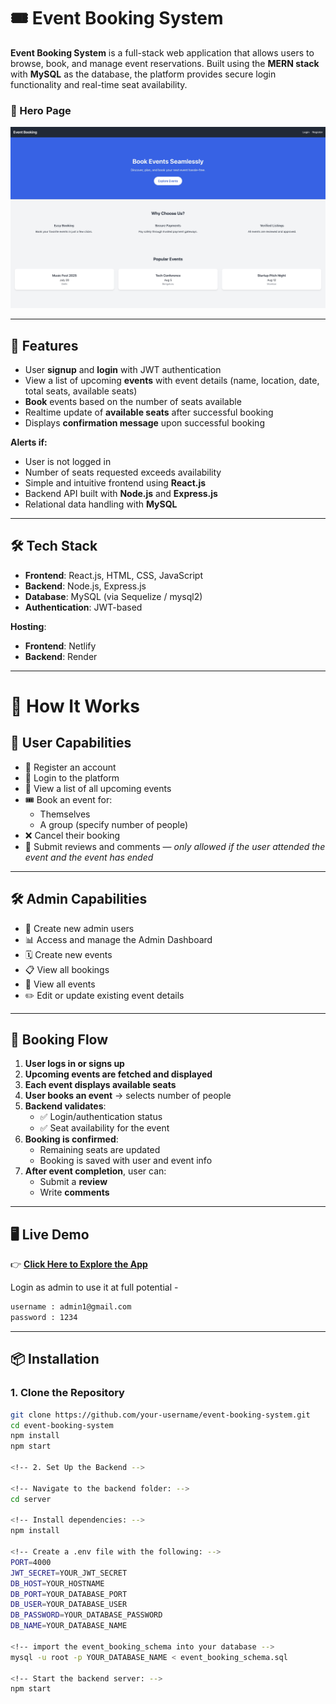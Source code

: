 # 🎟️ Event Booking System

**Event Booking System** is a full-stack web application that allows users to browse, book, and manage event reservations. Built using the **MERN stack** with **MySQL** as the database, the platform provides secure login functionality and real-time seat availability.

### 🔐 Hero Page

![Hero Page](./website-demo/Hero-Page.jpeg)

---

## 🚀 Features

- User **signup** and **login** with JWT authentication  
- View a list of upcoming **events** with event details (name, location, date, total seats, available seats)  
- **Book** events based on the number of seats available  
- Realtime update of **available seats** after successful booking  
- Displays **confirmation message** upon successful booking  

**Alerts if:**

- User is not logged in  
- Number of seats requested exceeds availability  
- Simple and intuitive frontend using **React.js**  
- Backend API built with **Node.js** and **Express.js**  
- Relational data handling with **MySQL**  

---

## 🛠️ Tech Stack

- **Frontend**: React.js, HTML, CSS, JavaScript  
- **Backend**: Node.js, Express.js  
- **Database**: MySQL (via Sequelize / mysql2)  
- **Authentication**: JWT-based  

**Hosting**:  
- **Frontend**: Netlify  
- **Backend**: Render

---
# 📍 How It Works

## 👤 User Capabilities

- 📝 Register an account  
- 🔐 Login to the platform  
- 📅 View a list of all upcoming events  
- 🎟️ Book an event for:
  - Themselves
  - A group (specify number of people)
- ❌ Cancel their booking  
- 💬 Submit reviews and comments — *only allowed if the user attended the event and the event has ended*  

---

## 🛠️ Admin Capabilities

- 👤 Create new admin users  
- 📊 Access and manage the Admin Dashboard  
- 🗓️ Create new events  
- 📋 View all bookings  
- 📝 View all events  
- ✏️ Edit or update existing event details  

---

## 🔁 Booking Flow

1. **User logs in or signs up**  
2. **Upcoming events are fetched and displayed**  
3. **Each event displays available seats**  
4. **User books an event** → selects number of people  
5. **Backend validates**:
   - ✅ Login/authentication status  
   - ✅ Seat availability for the event  
6. **Booking is confirmed**:
   - Remaining seats are updated  
   - Booking is saved with user and event info  
7. **After event completion**, user can:
   - Submit a **review**
   - Write **comments**

---

## 🖥️ Live Demo

👉 **[Click Here to Explore the App](https://event-booking-system-sand.vercel.app/)**

Login as admin to use it at full potential - 
```bash
username : admin1@gmail.com
password : 1234
```
---

## 📦 Installation

### 1. Clone the Repository

```bash
git clone https://github.com/your-username/event-booking-system.git
cd event-booking-system
npm install
npm start

<!-- 2. Set Up the Backend -->

<!-- Navigate to the backend folder: -->
cd server

<!-- Install dependencies: -->
npm install

<!-- Create a .env file with the following: -->
PORT=4000
JWT_SECRET=YOUR_JWT_SECRET
DB_HOST=YOUR_HOSTNAME
DB_PORT=YOUR_DATABASE_PORT
DB_USER=YOUR_DATABASE_USER
DB_PASSWORD=YOUR_DATABASE_PASSWORD
DB_NAME=YOUR_DATABASE_NAME

<!-- import the event_booking_schema into your database -->
mysql -u root -p YOUR_DATABASE_NAME < event_booking_schema.sql

<!-- Start the backend server: -->
npm start

```
